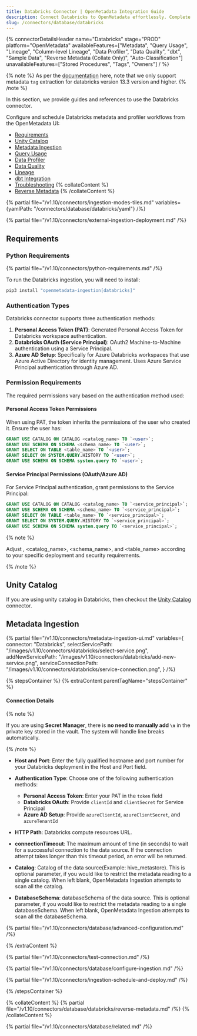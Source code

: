 ```yaml
---
title: Databricks Connector | OpenMetadata Integration Guide
description: Connect Databricks to OpenMetadata effortlessly. Complete setup guide, configuration steps, and metadata extraction for your data lakehouse platform.
slug: /connectors/database/databricks
---
```


{% connectorDetailsHeader
name="Databricks"
stage="PROD"
platform="OpenMetadata"
availableFeatures=["Metadata", "Query Usage", "Lineage", "Column-level Lineage", "Data Profiler", "Data Quality", "dbt", "Sample Data", "Reverse Metadata (Collate Only)", "Auto-Classification"]
unavailableFeatures=["Stored Procedures", "Tags", "Owners"]
/ %}

{% note %}
As per the [documentation](https://docs.databricks.com/en/data-governance/unity-catalog/tags.html#manage-tags-with-sql-commands) here, note that we only support metadata `tag` extraction for databricks version 13.3 version and higher.
{% /note %}


In this section, we provide guides and references to use the Databricks connector.

Configure and schedule Databricks metadata and profiler workflows from the OpenMetadata UI:

- [Requirements](#requirements)
- [Unity Catalog](#unity-catalog)
- [Metadata Ingestion](#metadata-ingestion)
- [Query Usage](/connectors/ingestion/workflows/usage)
- [Data Profiler](/how-to-guides/data-quality-observability/profiler/workflow)
- [Data Quality](/how-to-guides/data-quality-observability/quality)
- [Lineage](/how-to-guides/data-lineage/workflow)
- [dbt Integration](/connectors/ingestion/workflows/dbt)
- [Troubleshooting](/connectors/database/databricks/troubleshooting)
{% collateContent %}
- [Reverse Metadata](#reverse-metadata)
{% /collateContent %}

{% partial file="/v1.10/connectors/ingestion-modes-tiles.md" variables={yamlPath: "/connectors/database/databricks/yaml"} /%}

{% partial file="/v1.10/connectors/external-ingestion-deployment.md" /%}

## Requirements

### Python Requirements

{% partial file="/v1.10/connectors/python-requirements.md" /%}

To run the Databricks ingestion, you will need to install:

```bash
pip3 install "openmetadata-ingestion[databricks]"
```

### Authentication Types

Databricks connector supports three authentication methods:

1. **Personal Access Token (PAT)**: Generated Personal Access Token for Databricks workspace authentication.
2. **Databricks OAuth (Service Principal)**: OAuth2 Machine-to-Machine authentication using a Service Principal.
3. **Azure AD Setup**: Specifically for Azure Databricks workspaces that use Azure Active Directory for identity management. Uses Azure Service Principal authentication through Azure AD.

### Permission Requirements

The required permissions vary based on the authentication method used:

#### Personal Access Token Permissions

When using PAT, the token inherits the permissions of the user who created it. Ensure the user has:

```sql
GRANT USE CATALOG ON CATALOG <catalog_name> TO `<user>`;
GRANT USE SCHEMA ON SCHEMA <schema_name> TO `<user>`;
GRANT SELECT ON TABLE <table_name> TO `<user>`;
GRANT SELECT ON SYSTEM.QUERY.HISTORY TO `<user>`;
GRANT USE SCHEMA ON SCHEMA system.query TO `<user>`;
```

#### Service Principal Permissions (OAuth/Azure AD)

For Service Principal authentication, grant permissions to the Service Principal:

```sql
GRANT USE CATALOG ON CATALOG <catalog_name> TO `<service_principal>`;
GRANT USE SCHEMA ON SCHEMA <schema_name> TO `<service_principal>`;
GRANT SELECT ON TABLE <table_name> TO `<service_principal>`;
GRANT SELECT ON SYSTEM.QUERY.HISTORY TO `<service_principal>`;
GRANT USE SCHEMA ON SCHEMA system.query TO `<service_principal>`;
```

{% note %}

Adjust <user>, <catalog_name>, <schema_name>, and <table_name> according to your specific deployment and security requirements.

{% /note %}

## Unity Catalog

If you are using unity catalog in Databricks, then checkout the [Unity Catalog](/connectors/database/unity-catalog) connector.

## Metadata Ingestion

{% partial 
  file="/v1.10/connectors/metadata-ingestion-ui.md" 
  variables={
    connector: "Databricks", 
    selectServicePath: "/images/v1.10/connectors/databricks/select-service.png",
    addNewServicePath: "/images/v1.10/connectors/databricks/add-new-service.png",
    serviceConnectionPath: "/images/v1.10/connectors/databricks/service-connection.png",
} 
/%}

{% stepsContainer %}
{% extraContent parentTagName="stepsContainer" %}

#### Connection Details

{% note %}

If you are using **Secret Manager**, there is **no need to manually add `\n`** in the private key stored in the vault. The system will handle line breaks automatically.

{% /note %}

- **Host and Port**: Enter the fully qualified hostname and port number for your Databricks deployment in the Host and Port field.

- **Authentication Type**: Choose one of the following authentication methods:
  - **Personal Access Token**: Enter your PAT in the `token` field
  - **Databricks OAuth**: Provide `clientId` and `clientSecret` for Service Principal
  - **Azure AD Setup**: Provide `azureClientId`, `azureClientSecret`, and `azureTenantId`

- **HTTP Path**: Databricks compute resources URL.
- **connectionTimeout**: The maximum amount of time (in seconds) to wait for a successful connection to the data source. If the connection attempt takes longer than this timeout period, an error will be returned.
- **Catalog**: Catalog of the data source(Example: hive_metastore). This is optional parameter, if you would like to restrict the metadata reading to a single catalog. When left blank, OpenMetadata Ingestion attempts to scan all the catalog.
- **DatabaseSchema**: databaseSchema of the data source. This is optional parameter, if you would like to restrict the metadata reading to a single databaseSchema. When left blank, OpenMetadata Ingestion attempts to scan all the databaseSchema.

{% partial file="/v1.10/connectors/database/advanced-configuration.md" /%}

{% /extraContent %}

{% partial file="/v1.10/connectors/test-connection.md" /%}

{% partial file="/v1.10/connectors/database/configure-ingestion.md" /%}

{% partial file="/v1.10/connectors/ingestion-schedule-and-deploy.md" /%}

{% /stepsContainer %}

{% collateContent %}
{% partial file="/v1.10/connectors/database/databricks/reverse-metadata.md" /%}
{% /collateContent %}

{% partial file="/v1.10/connectors/database/related.md" /%}
